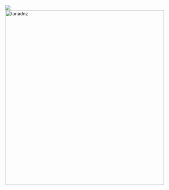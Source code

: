 <img align='left' src="https://cdn.discordapp.com/attachments/712351196106457158/814035995544518686/aboutMe.png" />
<img align='center' width="500" height="550" src="https://github-readme-stats.vercel.app/api?username=tunadnz&show_icons=true&theme=tokyonight" alt="tunadnz" />
